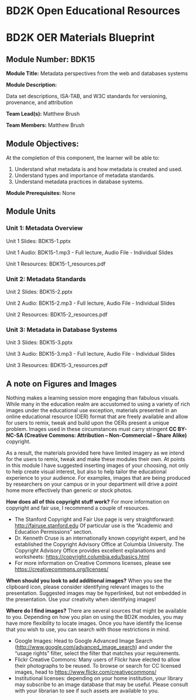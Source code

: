 # BD2K Open Educational Resources


# BD2K OER Materials Blueprint


## Module Number: BDK15

**Module Title:** Metadata perspectives from the web and databases systems

**Module Description:**

Data set descriptions, ISA-TAB, and W3C standards for versioning, provenance, and attribution

**Team Lead(s):** Matthew Brush

**Team Members:** Matthew Brush

## Module Objectives:

At the completion of this component, the learner will be able to:

1. Understand what metadata is and how metadata is created and used.
2. Understand types and importance of metadata standards.
3. Understand metadata practices in database systems.

**Module Prerequisites:** None

## Module Units
### Unit 1: Metadata Overview

Unit 1 Slides: BDK15-1.pptx

Unit 1 Audio: BDK15-1.mp3 - Full lecture, Audio File - Individual Slides

Unit 1 Resources: BDK15-1\_resources.pdf

### Unit 2: Metadata Standards

Unit 2 Slides: BDK15-2.pptx

Unit 2 Audio: BDK15-2.mp3 - Full lecture, Audio File - Individual Slides

Unit 2 Resources: BDK15-2\_resources.pdf

### Unit 3: Metadata in Database Systems

Unit 3 Slides: BDK15-3.pptx

Unit 3 Audio: BDK15-3.mp3 - Full lecture, Audio File - Individual Slides

Unit 3 Resources: BDK15-3\_resources.pdf

## A note on Figures and Images

Nothing makes a learning session more engaging than fabulous visuals.  While many in the education realm are accustomed to using a variety of rich images under the educational use exception, materials presented in an online educational resource (OER) format that are freely available and allow for users to remix, tweak and build upon the OERs present a unique problem.  Images used in these circumstances must carry stringent **CC BY-NC-SA (Creative Commons: Attribution – Non-Commercial – Share Alike)** copyright.

As a result, the materials provided here have limited imagery as we intend for the users to remix, tweak and make these modules their own.  At points in this module I have suggested inserting images of your choosing, not only to help create visual interest, but also to help tailor the educational experience to your audience.  For examples, images that are being produced by researchers on your campus or in your department will drive a point home more effectively than generic or stock photos.

**How does all of this copyright stuff work?**  For more information on copyright and fair use, I recommend a couple of resources.

- The Stanford Copyright and Fair Use page is very straightforward: http://fairuse.stanford.edu  Of particular use is the “Academic and Education Permissions” section.  
- Dr. Kenneth Cruse is an internationally known copyright expert, and he established the Copyright Advisory Office at Columbia University.  The Copyright Advisory Office provides excellent explanations and worksheets: https://copyright.columbia.edu/basics.html 
- For more information on Creative Commons licenses, please see https://creativecommons.org/licenses/

**When should you look to add additional images?**  When you see the clipboard icon, please consider identifying relevant images to the presentation.  Suggested images may be hyperlinked, but not embedded in the presentation.  Use your creativity when identifying images!  

**Where do I find images?** There are several sources that might be available to you.  Depending on how you plan on using the BD2K modules, you may have more flexibility to locate images.  Once you have identify the license that you wish to use, you can search with those restrictions in mind.

- Google Images:  Head to Google Advanced Image Search (http://www.google.com/advanced_image_search) and under the “usage rights” filter, select the filter that matches your requirements.
- Flickr Creative Commons:  Many users of Flickr have elected to allow their photographs to be reused.  To browse or search for CC licensed images, head to https://www.flickr.com/creativecommons/  
- Institutional licenses: depending on your home institution, your library may subscribe to an image database that may be useful.  Please consult with your librarian to see if such assets are available to you.

